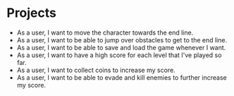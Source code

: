 # Projects
- As a user, I want to move the character towards the end line.
- As a user, I want to be able to jump over obstacles to get to the end line.
- As a user, I want to be able to save and load the game whenever I want.
- As a user, I want to have a high score for each level that I've played so far.
- As a user, I want to collect coins to increase my score.
- As a user, I want to be able to evade and kill enemies to further increase my score.
